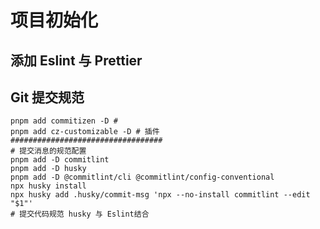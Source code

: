 # 项目初始化

## 添加 Eslint 与 Prettier

## Git 提交规范

```shell
pnpm add commitizen -D #
pnpm add cz-customizable -D # 插件
##################################
# 提交消息的规范配置
pnpm add -D commitlint
pnpm add -D husky
pnpm add -D @commitlint/cli @commitlint/config-conventional
npx husky install
npx husky add .husky/commit-msg 'npx --no-install commitlint --edit "$1"'
# 提交代码规范 husky 与 Eslint结合

```
